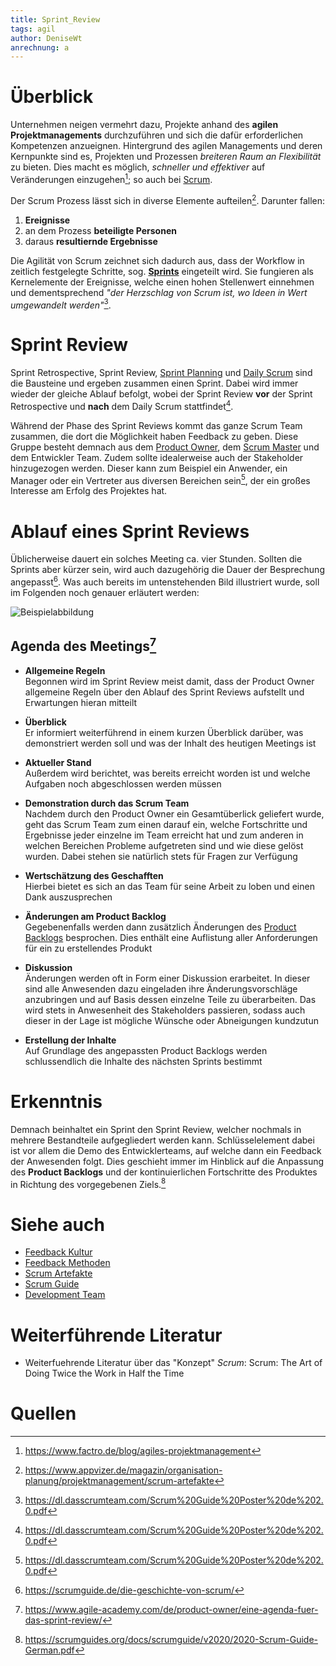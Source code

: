 ```yaml
---
title: Sprint_Review
tags: agil
author: DeniseWt
anrechnung: a
---
```





# Überblick

Unternehmen neigen vermehrt dazu, Projekte anhand des **agilen Projektmanagements** durchzuführen und sich die dafür erforderlichen Kompetenzen anzueignen. Hintergrund
des agilen Managements und deren Kernpunkte sind es, Projekten und Prozessen *breiteren Raum an Flexibilität* zu bieten. Dies macht es möglich, *schneller und
effektiver* auf Veränderungen einzugehen[^1]; so auch bei [Scrum](SCRUM.md).

Der Scrum Prozess lässt sich in diverse Elemente aufteilen[^2]. Darunter fallen:

1. **Ereignisse**
2. an dem Prozess **beteiligte Personen**
3. daraus **resultiernde Ergebnisse**

Die Agilität von Scrum zeichnet sich dadurch aus, dass der Workflow in zeitlich festgelegte Schritte, sog. **[Sprints](Sprint.md)** eingeteilt wird. Sie fungieren als 
Kernelemente der Ereignisse, welche  einen hohen Stellenwert einnehmen und dementsprechend *"der Herzschlag von Scrum ist, wo Ideen in Wert
umgewandelt werden"*[^3].


# Sprint Review

Sprint Retrospective, Sprint Review, [Sprint Planning](Sprint_Planning.md) und [Daily Scrum](Daily_Scrum.md) sind die Bausteine und ergeben 
zusammen einen Sprint. Dabei wird immer wieder der gleiche Ablauf
befolgt, wobei der Sprint Review **vor** der Sprint Retrospective und **nach** dem Daily Scrum stattfindet[^3].

Während der Phase des Sprint Reviews kommt das ganze Scrum Team zusammen, die dort die Möglichkeit haben Feedback zu geben. Diese Gruppe besteht demnach aus dem
[Product Owner](Product_Owner.md), dem [Scrum Master](Scrum_Master.md) und dem Entwickler Team. Zudem sollte idealerweise auch der Stakeholder hinzugezogen werden. 
Dieser kann zum Beispiel ein Anwender, ein Manager oder ein Vertreter aus diversen Bereichen sein[^3], der ein großes Interesse am Erfolg des Projektes hat.


# Ablauf eines Sprint Reviews

Üblicherweise dauert ein solches Meeting ca. vier Stunden. Sollten die Sprints aber kürzer sein, wird auch dazugehörig die Dauer der Besprechung angepasst[^4].
Was auch bereits im untenstehenden Bild illustriert wurde, soll im Folgenden noch genauer erläutert werden:

![Beispielabbildung](https://blog.objectbay.com/hs-fs/hubfs/Sprint_Review_Meeting.jpg?width=621&name=Sprint_Review_Meeting.jpg)


## Agenda des Meetings[^5]

* __Allgemeine Regeln__  
Begonnen wird im Sprint Review meist damit, dass der Product Owner allgemeine Regeln über den Ablauf des Sprint Reviews aufstellt und Erwartungen hieran mitteilt
 
* __Überblick__  
Er informiert weiterführend in einem kurzen Überblick darüber, was demonstriert werden soll und was der Inhalt des heutigen Meetings ist
  
* __Aktueller Stand__  
Außerdem wird berichtet, was bereits erreicht worden ist und welche Aufgaben noch abgeschlossen werden müssen
  
* __Demonstration durch das Scrum Team__  
Nachdem durch den Product Owner ein Gesamtüberlick geliefert wurde, geht das Scrum Team zum einen darauf ein, welche Fortschritte und Ergebnisse jeder einzelne im
    Team erreicht hat und zum anderen in welchen Bereichen Probleme aufgetreten sind und wie diese gelöst wurden. Dabei stehen sie natürlich stets für Fragen zur 
    Verfügung
    
* __Wertschätzung des Geschafften__  
Hierbei bietet es sich an das Team für seine Arbeit zu loben und einen Dank auszusprechen
  
* __Änderungen am Product Backlog__  
Gegebenenfalls werden dann zusätzlich Änderungen des [Product Backlogs](Product_Backlog.md) besprochen. Dies enthält eine Auflistung aller Anforderungen für ein zu 
erstellendes Produkt
 
* __Diskussion__  
Änderungen werden oft in Form einer Diskussion erarbeitet. In dieser sind alle Anwesenden dazu eingeladen ihre Änderungsvorschläge anzubringen und auf Basis dessen
einzelne Teile zu überarbeiten. Das wird stets in Anwesenheit des Stakeholders passieren, sodass auch dieser in der Lage ist mögliche Wünsche oder Abneigungen kundzutun
 
* __Erstellung der Inhalte__  
Auf Grundlage des angepassten Product Backlogs werden schlussendlich die Inhalte des nächsten Sprints bestimmt



# Erkenntnis


Demnach beinhaltet ein Sprint den Sprint Review, welcher nochmals in mehrere Bestandteile aufgegliedert werden kann. Schlüsselelement dabei ist vor allem die Demo des
Entwicklerteams, auf welche dann ein Feedback der Anwesenden folgt. Dies geschieht immer im Hinblick auf die Anpassung des **Product Backlogs** und der kontinuierlichen
Fortschritte des Produktes in Richtung des vorgegebenen Ziels.[^6]





# Siehe auch

* [Feedback Kultur](Feedback_Kultur.md)
* [Feedback Methoden](Feedback_Methoden.md)
* [Scrum Artefakte](Scrum_Artefakte.md)
* [Scrum Guide](Scrum_Guide.md)
* [Development Team](Development_Team.md)


# Weiterführende Literatur

* Weiterfuehrende Literatur über das "Konzept" *Scrum*: Scrum: The Art of Doing Twice the Work in Half the Time 

# Quellen

[^1]: https://www.factro.de/blog/agiles-projektmanagement
[^2]: https://www.appvizer.de/magazin/organisation-planung/projektmanagement/scrum-artefakte
[^3]: https://dl.dasscrumteam.com/Scrum%20Guide%20Poster%20de%202.0.pdf
[^4]: https://scrumguide.de/die-geschichte-von-scrum/
[^5]: https://www.agile-academy.com/de/product-owner/eine-agenda-fuer-das-sprint-review/
[^6]: https://scrumguides.org/docs/scrumguide/v2020/2020-Scrum-Guide-German.pdf

